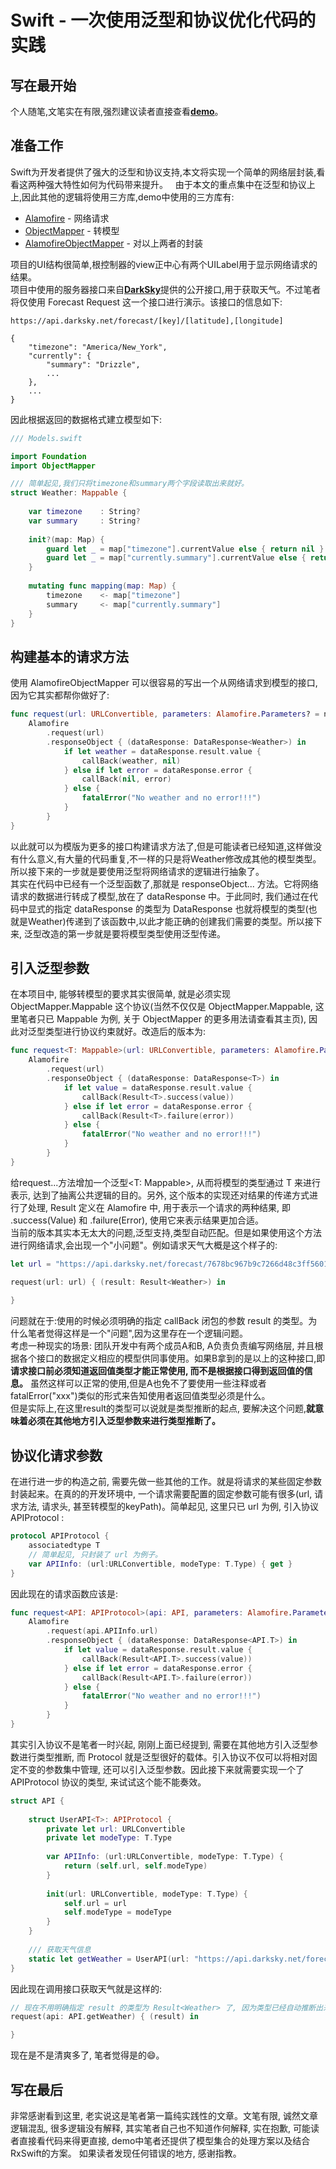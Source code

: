 # Swift - 一次使用泛型和协议优化代码的实践
## 写在最开始
个人随笔,文笔实在有限,强烈建议读者直接查看[**demo**](https://github.com/tangtaotao/ServerAPIDemo)。
## 准备工作
Swift为开发者提供了强大的泛型和协议支持,本文将实现一个简单的网络层封装,看看这两种强大特性如何为代码带来提升。  
由于本文的重点集中在泛型和协议上上,因此其他的逻辑将使用三方库,demo中使用的三方库有:

- [Alamofire](https://github.com/Alamofire/Alamofire) - 网络请求
- [ObjectMapper](https://github.com/Hearst-DD/ObjectMapper) - 转模型
- [AlamofireObjectMapper](https://github.com/tristanhimmelman/AlamofireObjectMapper) - 对以上两者的封装

项目的UI结构很简单,根控制器的view正中心有两个UILabel用于显示网络请求的结果。  
项目中使用的服务器接口来自[**DarkSky**](https://darksky.net/dev/docs)提供的公开接口,用于获取天气。不过笔者将仅使用 Forecast Request 这一个接口进行演示。该接口的信息如下:  

```
https://api.darksky.net/forecast/[key]/[latitude],[longitude]

{
	"timezone": "America/New_York",
	"currently": {
		"summary": "Drizzle",
		...
	},
	...
}
```  
因此根据返回的数据格式建立模型如下:

```swift
/// Models.swift

import Foundation
import ObjectMapper

/// 简单起见,我们只将timezone和summary两个字段读取出来就好。
struct Weather: Mappable {
    
    var timezone    : String?
    var summary     : String?
    
    init?(map: Map) {
        guard let _ = map["timezone"].currentValue else { return nil }
        guard let _ = map["currently.summary"].currentValue else { return nil }
    }
    
    mutating func mapping(map: Map) {
        timezone    <- map["timezone"]
        summary     <- map["currently.summary"]
    }
}

```
## 构建基本的请求方法
使用 AlamofireObjectMapper 可以很容易的写出一个从网络请求到模型的接口,因为它其实都帮你做好了:  

```swift
func request(url: URLConvertible, parameters: Alamofire.Parameters? = nil, callBack:  @escaping (Weather?, Error?) -> Void) {
    Alamofire
        .request(url)
        .responseObject { (dataResponse: DataResponse<Weather>) in
            if let weather = dataResponse.result.value {
                callBack(weather, nil)
            } else if let error = dataResponse.error {
                callBack(nil, error)
            } else {
                fatalError("No weather and no error!!!")
            }
        }
}

```  
以此就可以为模版为更多的接口构建请求方法了,但是可能读者已经知道,这样做没有什么意义,有大量的代码重复,不一样的只是将Weather修改成其他的模型类型。所以接下来的一步就是要使用泛型将网络请求的逻辑进行抽象了。  
其实在代码中已经有一个泛型函数了,那就是 responseObject... 方法。它将网络请求的数据进行转成了模型,放在了 dataResponse 中。于此同时, 我们通过在代码中显式的指定 dataResponse 的类型为 DataResponse<Weather> 也就将模型的类型(也就是Weather)传递到了该函数中,以此才能正确的创建我们需要的类型。所以接下来, 泛型改造的第一步就是要将模型类型使用泛型传递。  

## 引入泛型参数
在本项目中, 能够转模型的要求其实很简单, 就是必须实现 ObjectMapper.Mappable 这个协议(当然不仅仅是 ObjectMapper.Mappable, 这里笔者只已 Mappable 为例, 关于 ObjectMapper 的更多用法请查看其主页), 因此对泛型类型进行协议约束就好。改造后的版本为:  

```swift
func request<T: Mappable>(url: URLConvertible, parameters: Alamofire.Parameters? = nil, callBack:  @escaping (Result<T>) -> Void) {
    Alamofire
        .request(url)
        .responseObject { (dataResponse: DataResponse<T>) in
            if let value = dataResponse.result.value {
                callBack(Result<T>.success(value))
            } else if let error = dataResponse.error {
                callBack(Result<T>.failure(error))
            } else {
                fatalError("No weather and no error!!!")
            }
        }
}
```
给request...方法增加一个泛型<T: Mappable>, 从而将模型的类型通过 T 来进行表示, 达到了抽离公共逻辑的目的。另外, 这个版本的实现还对结果的传递方式进行了处理, Result 定义在 Alamofire 中, 用于表示一个请求的两种结果, 即 .success(Value) 和 .failure(Error), 使用它来表示结果更加合适。  
当前的版本其实本无太大的问题,泛型支持,类型自动匹配。但是如果使用这个方法进行网络请求,会出现一个"小问题"。例如请求天气大概是这个样子的:  

```swift
let url = "https://api.darksky.net/forecast/7678bc967b9c7266d48c3ff5601d0735/30.660053,104.068482"

request(url: url) { (result: Result<Weather>) in
	
}
```
问题就在于:使用的时候必须明确的指定 callBack 闭包的参数 result 的类型。为什么笔者觉得这样是一个"问题",因为这里存在一个逻辑问题。  
考虑一种现实的场景: 团队开发中有两个成员A和B, A负责负责编写网络层, 并且根据各个接口的数据定义相应的模型供同事使用。如果B拿到的是以上的这种接口,即**请求接口前必须知道返回值类型才能正常使用, 而不是根据接口得到返回值的信息。**  虽然这样可以正常的使用,但是A也免不了要使用一些注释或者fatalError("xxx")类似的形式来告知使用者返回值类型必须是什么。  
但是实际上,在这里result的类型可以说就是类型推断的起点, 要解决这个问题,**就意味着必须在其他地方引入泛型参数来进行类型推断了。**  

## 协议化请求参数
在进行进一步的构造之前, 需要先做一些其他的工作。就是将请求的某些固定参数封装起来。在真的的开发环境中, 一个请求需要配置的固定参数可能有很多(url, 请求方法, 请求头, 甚至转模型的keyPath)。简单起见, 这里只已 url 为例, 引入协议 APIProtocol :

```swift
protocol APIProtocol {
    associatedtype T
    // 简单起见, 只封装了 url 为例子。
    var APIInfo: (url:URLConvertible, modeType: T.Type) { get }
}
```
因此现在的请求函数应该是:

```swift
func request<API: APIProtocol>(api: API, parameters: Alamofire.Parameters? = nil, callBack:  @escaping (Result<T>) -> Void) where API.T: Mappable {
    Alamofire
        .request(api.APIInfo.url)
        .responseObject { (dataResponse: DataResponse<API.T>) in
            if let value = dataResponse.result.value {
                callBack(Result<API.T>.success(value))
            } else if let error = dataResponse.error {
                callBack(Result<API.T>.failure(error))
            } else {
                fatalError("No weather and no error!!!")
            }
        }
}
```
其实引入协议不是笔者一时兴起, 刚刚上面已经提到, 需要在其他地方引入泛型参数进行类型推断, 而 Protocol 就是泛型很好的载体。引入协议不仅可以将相对固定不变的参数集中管理, 还可以引入泛型参数。因此接下来就需要实现一个了 APIProtocol 协议的类型, 来试试这个能不能奏效。  

```swift
struct API {
    
    struct UserAPI<T>: APIProtocol {
        private let url: URLConvertible
        private let modeType: T.Type
        
        var APIInfo: (url:URLConvertible, modeType: T.Type) {
            return (self.url, self.modeType)
        }
        
        init(url: URLConvertible, modeType: T.Type) {
            self.url = url
            self.modeType = modeType
        }
    }
    
    /// 获取天气信息
    static let getWeather = UserAPI(url: "https://api.darksky.net/forecast/7678bc967b9c7266d48c3ff5601d0735/30.660053,104.068482", modeType: Weather.self)   
}

```
因此现在调用接口获取天气就是这样的:

```swift
// 现在不用明确指定 result 的类型为 Result<Weather> 了, 因为类型已经自动推断出来了。
request(api: API.getWeather) { (result) in

}
```
现在是不是清爽多了, 笔者觉得是的😄。  
 
## 写在最后
非常感谢看到这里, 老实说这是笔者第一篇纯实践性的文章。文笔有限, 诚然文章逻辑混乱, 很多逻辑没有解释, 其实笔者自己也不知道作何解释, 实在抱歉, 可能读者直接看代码来得更直接, demo中笔者还提供了模型集合的处理方案以及结合RxSwift的方案。 如果读者发现任何错误的地方, 感谢指教。

